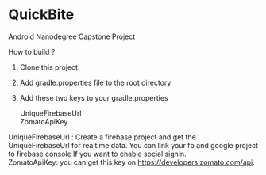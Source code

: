 # QuickBite
Android Nanodegree Capstone Project

How to build ?

1. Clone this project.
2. Add gradle.properties file to the root directory
3. Add these two keys to your gradle.properties
    
    UniqueFirebaseUrl</br>
    ZomatoApiKey

  UniqueFirebaseUrl : Create a firebase project and get the UniqueFirebaseUrl for realtime data. You can link your fb and google project to firebase console If you want to enable social signin.</br>
  ZomatoApiKey: you can get this key on https://developers.zomato.com/api. 
    
   
